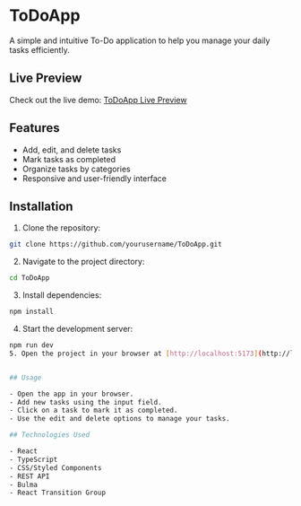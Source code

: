 # ToDoApp

A simple and intuitive To-Do application to help you manage your daily tasks efficiently.

## Live Preview

Check out the live demo: [ToDoApp Live Preview](https://rainbow-jelly-3dcc32.netlify.app/)

## Features

- Add, edit, and delete tasks
- Mark tasks as completed
- Organize tasks by categories
- Responsive and user-friendly interface

## Installation

1. Clone the repository:
  ```bash
  git clone https://github.com/yourusername/ToDoApp.git
  ```
2. Navigate to the project directory:
  ```bash
  cd ToDoApp
  ```
3. Install dependencies:
  ```bash
  npm install
  ```
4. Start the development server:
  ```bash
  npm run dev
5. Open the project in your browser at [http://localhost:5173](http://localhost:5173)


## Usage

- Open the app in your browser.
- Add new tasks using the input field.
- Click on a task to mark it as completed.
- Use the edit and delete options to manage your tasks.

## Technologies Used

- React
- TypeScript
- CSS/Styled Components
- REST API
- Bulma
- React Transition Group


